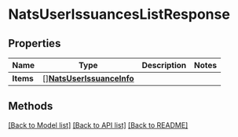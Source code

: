 # NatsUserIssuancesListResponse

## Properties

Name | Type | Description | Notes
------------ | ------------- | ------------- | -------------
**Items** | [][**NatsUserIssuanceInfo**](NatsUserIssuanceInfo.md) |  | 

## Methods


[[Back to Model list]](../README.md#documentation-for-models) [[Back to API list]](../README.md#documentation-for-api-endpoints) [[Back to README]](../README.md)


